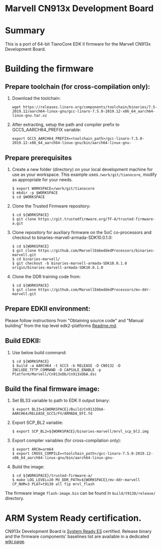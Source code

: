 ﻿Marvell CN913x Development Board
================================

# Summary

This is a port of 64-bit TianoCore EDK II firmware for the Marvell CN913x Development Board.

# Building the firmware

## Prepare toolchain (for cross-compilation only):

1. Download the toolchain:

   ```
   wget https://releases.linaro.org/components/toolchain/binaries/7.5-2019.12/aarch64-linux-gnu/gcc-linaro-7.5.0-2019.12-x86_64_aarch64-linux-gnu.tar.xz
   ```

1. After extracting, setup the path and compiler prefix to GCC5\_AARCH64\_PREFIX variable:

   ```
   export GCC5_AARCH64_PREFIX=<toolchain_path>/gcc-linaro-7.5.0-2019.12-x86_64_aarch64-linux-gnu/bin/aarch64-linux-gnu-
   ```

## Prepare prerequisites

1. Create a new folder (directory) on your local development machine
   for use as your workspace. This example uses `/work/git/tianocore`, modify as
   appropriate for your needs.

   ```
   $ export WORKSPACE=/work/git/tianocore
   $ mkdir -p $WORKSPACE
   $ cd $WORKSPACE
   ```

1. Clone the Trusted Firmware repository:

   ```
   $ cd ${WORKSPACE}
   $ git clone https://git.trustedfirmware.org/TF-A/trusted-firmware-a.git
   ```
1. Clone repository for auxiliary firmware on the SoC co-processors and checkout to binaries-marvell-armada-SDK10.0.1.0:

   ```
   $ cd ${WORKSPACE}
   $ git clone https://github.com/MarvellEmbeddedProcessors/binaries-marvell.git
   $ cd binaries-marvell/
   $ git checkout -b binaries-marvell-armada-SDK10.0.1.0 origin/binaries-marvell-armada-SDK10.0.1.0
   ```
1. Clone the DDR training code from:

   ```
   $ cd ${WORKSPACE}
   $ git clone https://github.com/MarvellEmbeddedProcessors/mv-ddr-marvell.git
   ```
## Prepare EDKII environment:

Please follow instructions from "Obtaining source code" and "Manual building" from the top level edk2-platforms [Readme.md](https://github.com/tianocore/edk2-platforms#readme).

## Build EDKII:

1. Use below build command:

   ```
   $ cd ${WORKSPACE}
   $ build -a AARCH64 -t GCC5 -b RELEASE -D CN9132 -D INCLUDE_TFTP_COMMAND -D CAPSULE_ENABLE -p Platform/Marvell/Cn913xDb/Cn913xDbA.dsc
   ```

## Build the final firmware image:

1. Set BL33 variable to path to EDK II output binary:

   ```
   $ export BL33=${WORKSPACE}/Build/Cn9132DbA-AARCH64/RELEASE_GCC5/FV/ARMADA_EFI.fd
   ```
1. Export SCP_BL2 variable:

   ```
   $ export SCP_BL2=${WORKSPACE}/binaries-marvell/mrvl_scp_bl2.img
   ```
1. Export compiler variables (for cross-compilation only):

   ```
   $ export ARCH=arm64
   $ export CROSS_COMPILE=<toolchain_path>/gcc-linaro-7.5.0-2019.12-x86_64_aarch64-linux-gnu/bin/aarch64-linux-gnu-
   ```
1. Build the image:

   ```
   $ cd ${WORKSPACE}/trusted-firmware-a/
   $ make LOG_LEVEL=20 MV_DDR_PATH=${WORKSPACE}/mv-ddr-marvell CP_NUM=3 PLAT=t9130 all fip mrvl_flash

   ```
The firmware image `flash-image.bin` can be found in `build/t9130/release/` directory.

# ARM System Ready certification.

CN913x Development Board is [System Ready ES](https://developer.arm.com/architectures/system-architectures/arm-systemready/es) certified. Release binary and the firmware components' baselines list are available in a dedicated [wiki page](https://github.com/semihalf/edk2-platforms/wiki).

